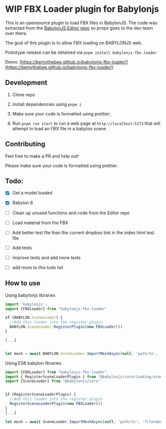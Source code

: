 # WIP FBX Loader plugin for Babylonjs
This is an opensource plugin to load FBX files in BabylonJS.
The code was extracted from the [BabylonJS Editor repo](https://github.com/BabylonJS/Editor/blob/master/src/renderer/editor/loaders/fbx/loader.ts) so props goes to the dev team over there.

The goal of this plugin is to allow FBX loading on BABYLONJS web.

Prototype release can be obtained via `pnpm install babylonjs-fbx-loader`

Demo: [https://benjythebee.github.io/babylonjs-fbx-loader/](https://benjythebee.github.io/babylonjs-fbx-loader/)

## Development

1. Clone repo
2. Install dependencies using `pnpm i`
3. Make sure your code is formatted using prettier;

4. Run `pnpm run start` to run a web page at `http://localhost:5173` that will attempt to load an FBX file in a babylon scene


## Contributing
Feel free to make a PR and help out!

Please make sure your code is formatted using prettier.
## Todo:
- [x] Get a model loaded
- [x] Babylon 8
- [ ] Clean up unused functions and code from the Editor repo
- [ ] Load material from the FBX
- [ ] Add better test file than the current dropbox link in the index.html test file
- [ ] Add tests
- [ ] Improve tests and add more tests
- [ ] add more to this todo list


## How to use

Using babylonjs libraries
```js
import 'babylonjs';
import {FBXLoader} from "babylonjs-fbx-loader"

if (BABYLON.SceneLoader) {
  //Add this loader into the register plugin
  BABYLON.SceneLoader.RegisterPlugin(new FBXLoader())
}

[...]


let mesh = await BABYLON.SceneLoader.ImportMeshAsync(null, 'path/to', 'filename.fbx', scene)
```

Using ES6 babylon libraries

```js
import {FBXLoader} from "babylonjs-fbx-loader"
import { RegisterSceneLoaderPlugin } from "@babylonjs/core/Loading/sceneLoader";
import {SceneLoader} from "@babylonjs/core"


if (RegisterSceneLoaderPlugin) {
  //Add this loader into the register plugin
  RegisterSceneLoaderPlugin(new FBXLoader())
}
[...]

let mesh = await SceneLoader.ImportMeshAsync(null, 'path/to', 'filename.fbx', scene)
```
